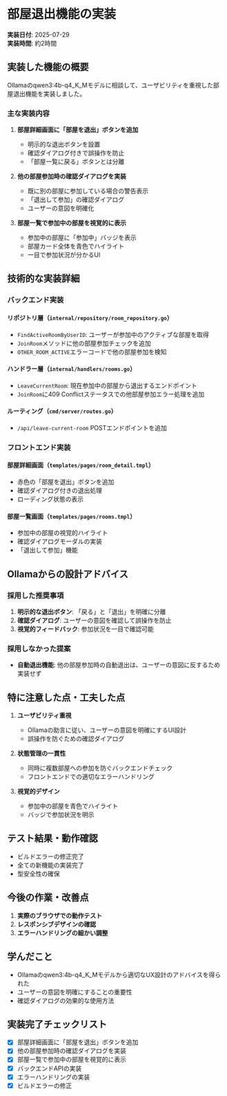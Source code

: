 # 部屋退出機能の実装

**実装日付**: 2025-07-29  
**実装時間**: 約2時間

## 実装した機能の概要

Ollamaのqwen3:4b-q4_K_Mモデルに相談して、ユーザビリティを重視した部屋退出機能を実装しました。

### 主な実装内容

1. **部屋詳細画面に「部屋を退出」ボタンを追加**
   - 明示的な退出ボタンを設置
   - 確認ダイアログ付きで誤操作を防止
   - 「部屋一覧に戻る」ボタンとは分離

2. **他の部屋参加時の確認ダイアログを実装**
   - 既に別の部屋に参加している場合の警告表示
   - 「退出して参加」の確認ダイアログ
   - ユーザーの意図を明確化

3. **部屋一覧で参加中の部屋を視覚的に表示**
   - 参加中の部屋に「参加中」バッジを表示
   - 部屋カード全体を青色でハイライト
   - 一目で参加状況が分かるUI

## 技術的な実装詳細

### バックエンド実装

#### リポジトリ層（`internal/repository/room_repository.go`）
- `FindActiveRoomByUserID`: ユーザーが参加中のアクティブな部屋を取得
- `JoinRoom`メソッドに他の部屋参加チェックを追加
- `OTHER_ROOM_ACTIVE`エラーコードで他の部屋参加を検知

#### ハンドラー層（`internal/handlers/rooms.go`）
- `LeaveCurrentRoom`: 現在参加中の部屋から退出するエンドポイント
- `JoinRoom`に409 Conflictステータスでの他部屋参加エラー処理を追加

#### ルーティング（`cmd/server/routes.go`）
- `/api/leave-current-room` POSTエンドポイントを追加

### フロントエンド実装

#### 部屋詳細画面（`templates/pages/room_detail.tmpl`）
- 赤色の「部屋を退出」ボタンを追加
- 確認ダイアログ付きの退出処理
- ローディング状態の表示

#### 部屋一覧画面（`templates/pages/rooms.tmpl`）
- 参加中の部屋の視覚的ハイライト
- 確認ダイアログモーダルの実装
- 「退出して参加」機能

## Ollamaからの設計アドバイス

### 採用した推奨事項
1. **明示的な退出ボタン**: 「戻る」と「退出」を明確に分離
2. **確認ダイアログ**: ユーザーの意図を確認して誤操作を防止
3. **視覚的フィードバック**: 参加状況を一目で確認可能

### 採用しなかった提案
- **自動退出機能**: 他の部屋参加時の自動退出は、ユーザーの意図に反するため実装せず

## 特に注意した点・工夫した点

1. **ユーザビリティ重視**
   - Ollamaの助言に従い、ユーザーの意図を明確にするUI設計
   - 誤操作を防ぐための確認ダイアログ

2. **状態管理の一貫性**
   - 同時に複数部屋への参加を防ぐバックエンドチェック
   - フロントエンドでの適切なエラーハンドリング

3. **視覚的デザイン**
   - 参加中の部屋を青色でハイライト
   - バッジで参加状況を明示

## テスト結果・動作確認

- ビルドエラーの修正完了
- 全ての新機能の実装完了
- 型安全性の確保

## 今後の作業・改善点

1. **実際のブラウザでの動作テスト**
2. **レスポンシブデザインの確認**
3. **エラーハンドリングの細かい調整**

## 学んだこと

- Ollamaのqwen3:4b-q4_K_Mモデルから適切なUX設計のアドバイスを得られた
- ユーザーの意図を明確にすることの重要性
- 確認ダイアログの効果的な使用方法

## 実装完了チェックリスト

- [x] 部屋詳細画面に「部屋を退出」ボタンを追加
- [x] 他の部屋参加時の確認ダイアログを実装  
- [x] 部屋一覧で参加中の部屋を視覚的に表示
- [x] バックエンドAPIの実装
- [x] エラーハンドリングの実装
- [x] ビルドエラーの修正